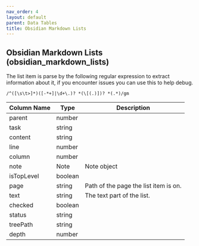 ```yaml
---
nav_order: 4
layout: default
parent: Data Tables
title: Obsidian Markdown Lists
---
```


## Obsidian Markdown Lists (obsidian_markdown_lists)

The list item is parse by the following regular expression to extract information about it, if you encounter issues you can use this to help debug.

`/^([\s\t>]*)([-*+]|\d+\.)? *(\[(.)])? *(.*)/gm`

| Column Name | Type    | Description                           |
| ----------- | ------- | ------------------------------------- |
| parent      | number  |                                       |
| task        | string  |                                       |
| content     | string  |                                       |
| line        | number  |                                       |
| column      | number  |                                       |
| note        | Note    | Note object                           |
| isTopLevel  | boolean |                                       |
| page        | string  | Path of the page the list item is on. |
| text        | string  | The text part of the list.            |
| checked     | boolean |                                       |
| status      | string  |                                       |
| treePath    | string  |                                       |
| depth       | number  |                                       |